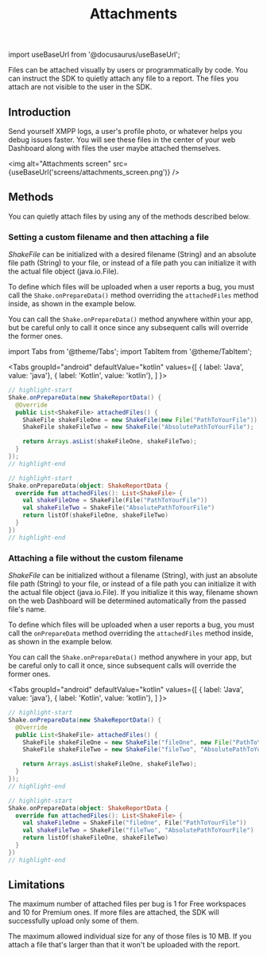 ﻿---
id: attachments
title: Attachments
---
import useBaseUrl from '@docusaurus/useBaseUrl';

Files can be attached visually by users or programmatically by code.
You can instruct the SDK to quietly attach any file to a report.
The files you attach are not visible to the user in the SDK.

## Introduction
Send yourself XMPP logs, a user's profile photo, or whatever helps you debug issues faster.
You will see these files in the center of your web Dashboard along with files the user maybe attached themselves.

<img
  alt="Attachments screen"
  src={useBaseUrl('screens/attachments_screen.png')}
/>

## Methods
You can quietly attach files by using any of the methods described below.

### Setting a custom filename and then attaching a file
*ShakeFile* can be initialized with a desired filename (String) and an absolute file path (String) to your file, or instead of a file path you can initialize it with the actual file object (java.io.File).

To define which files will be uploaded when a user reports a bug, you must call the `Shake.onPrepareData()` method overriding the `attachedFiles` method inside, as shown in the example below.

You can call the `Shake.onPrepareData()` method anywhere within your app, but be careful only to call it once since any subsequent calls will override the former ones.

import Tabs from '@theme/Tabs';
import TabItem from '@theme/TabItem';

<Tabs
  groupId="android"
  defaultValue="kotlin"
  values={[
    { label: 'Java', value: 'java'},
    { label: 'Kotlin', value: 'kotlin'},
  ]
}>

<TabItem value="java">

```java title="App.java"
// highlight-start
Shake.onPrepareData(new ShakeReportData() {
  @Override
  public List<ShakeFile> attachedFiles() {
    ShakeFile shakeFileOne = new ShakeFile(new File("PathToYourFile"));
    ShakeFile shakeFileTwo = new ShakeFile("AbsolutePathToYourFile");

    return Arrays.asList(shakeFileOne, shakeFileTwo);
  }
});
// highlight-end
```

</TabItem>

<TabItem value="kotlin">

```kotlin title="App.kt"
// highlight-start
Shake.onPrepareData(object: ShakeReportData {
  override fun attachedFiles(): List<ShakeFile> {
    val shakeFileOne = ShakeFile(File("PathToYourFile"))
    val shakeFileTwo = ShakeFile("AbsolutePathToYourFile")
    return listOf(shakeFileOne, shakeFileTwo)
  }
})
// highlight-end
```

</TabItem>
</Tabs>

### Attaching a file without the custom filename
*ShakeFile* can be initialized without a filename (String), with just an absolute file path (String) to your file, or instead of a file path you can initialize it with the actual file object (java.io.File).
If you initialize it this way, filename shown on the web Dashboard will be determined automatically from the passed file's name.

To define which files will be uploaded when a user reports a bug, you must call the `onPrepareData` method overriding the `attachedFiles` method inside, as shown in the example below.

You can call the `Shake.onPrepareData()` method anywhere in your app, but be careful only to call it once, since subsequent calls will override the former ones.

<Tabs
  groupId="android"
  defaultValue="kotlin"
  values={[
    { label: 'Java', value: 'java'},
    { label: 'Kotlin', value: 'kotlin'},
  ]
}>

<TabItem value="java">

```java title="App.java"
// highlight-start
Shake.onPrepareData(new ShakeReportData() {
  @Override
  public List<ShakeFile> attachedFiles() {
    ShakeFile shakeFileOne = new ShakeFile("fileOne", new File("PathToYourFile"));
    ShakeFile shakeFileTwo = new ShakeFile("fileTwo", "AbsolutePathToYourFile");

    return Arrays.asList(shakeFileOne, shakeFileTwo);
  }
});
// highlight-end
```

</TabItem>

<TabItem value="kotlin">

```kotlin title="App.kt"
// highlight-start
Shake.onPrepareData(object: ShakeReportData {
  override fun attachedFiles(): List<ShakeFile> {
    val shakeFileOne = ShakeFile("fileOne", File("PathToYourFile"))
    val shakeFileTwo = ShakeFile("fileTwo", "AbsolutePathToYourFile")
    return listOf(shakeFileOne, shakeFileTwo)
  }
})
// highlight-end
```

</TabItem>
</Tabs>

## Limitations
The maximum number of attached files per bug is 1 for Free workspaces and 10 for Premium ones.
If more files are attached, the SDK will successfully upload only some of them.

The maximum allowed individual size for any of those files is 10 MB.
If you attach a file that's larger than that it won't be uploaded with the report.
